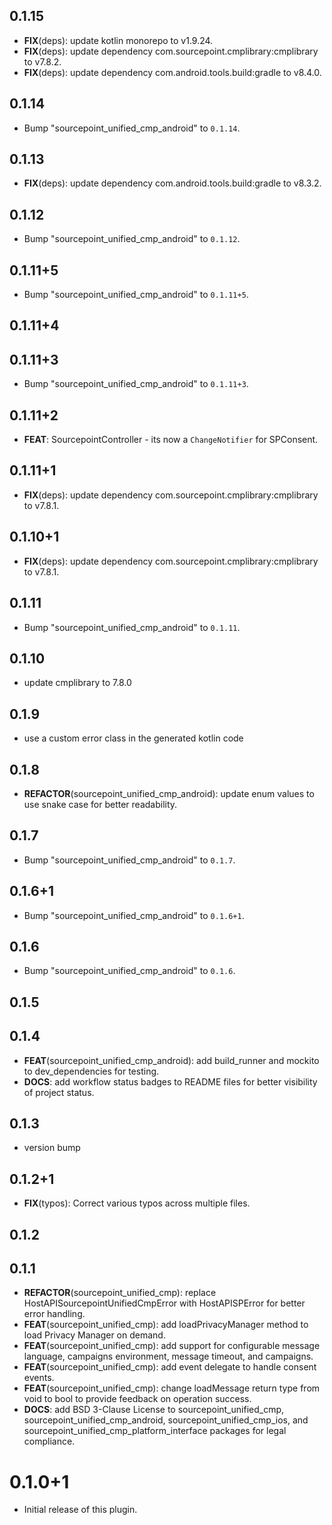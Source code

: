 ## 0.1.15

 - **FIX**(deps): update kotlin monorepo to v1.9.24.
 - **FIX**(deps): update dependency com.sourcepoint.cmplibrary:cmplibrary to v7.8.2.
 - **FIX**(deps): update dependency com.android.tools.build:gradle to v8.4.0.

## 0.1.14

 - Bump "sourcepoint_unified_cmp_android" to `0.1.14`.

## 0.1.13

 - **FIX**(deps): update dependency com.android.tools.build:gradle to v8.3.2.

## 0.1.12

 - Bump "sourcepoint_unified_cmp_android" to `0.1.12`.

## 0.1.11+5

 - Bump "sourcepoint_unified_cmp_android" to `0.1.11+5`.

## 0.1.11+4

## 0.1.11+3

 - Bump "sourcepoint_unified_cmp_android" to `0.1.11+3`.

## 0.1.11+2

 - **FEAT**: SourcepointController - its now a `ChangeNotifier` for SPConsent.

## 0.1.11+1

 - **FIX**(deps): update dependency com.sourcepoint.cmplibrary:cmplibrary to v7.8.1.

## 0.1.10+1

 - **FIX**(deps): update dependency com.sourcepoint.cmplibrary:cmplibrary to v7.8.1.

## 0.1.11

 - Bump "sourcepoint_unified_cmp_android" to `0.1.11`.

## 0.1.10

 - update cmplibrary to 7.8.0

## 0.1.9

 - use a custom error class in the generated kotlin code

## 0.1.8

 - **REFACTOR**(sourcepoint_unified_cmp_android): update enum values to use snake case for better readability.

## 0.1.7

 - Bump "sourcepoint_unified_cmp_android" to `0.1.7`.

## 0.1.6+1

 - Bump "sourcepoint_unified_cmp_android" to `0.1.6+1`.

## 0.1.6

 - Bump "sourcepoint_unified_cmp_android" to `0.1.6`.

## 0.1.5

## 0.1.4

 - **FEAT**(sourcepoint_unified_cmp_android): add build_runner and mockito to dev_dependencies for testing.
 - **DOCS**: add workflow status badges to README files for better visibility of project status.

## 0.1.3

 - version bump

## 0.1.2+1

 - **FIX**(typos): Correct various typos across multiple files.

## 0.1.2

## 0.1.1

 - **REFACTOR**(sourcepoint_unified_cmp): replace HostAPISourcepointUnifiedCmpError with HostAPISPError for better error handling.
 - **FEAT**(sourcepoint_unified_cmp): add loadPrivacyManager method to load Privacy Manager on demand.
 - **FEAT**(sourcepoint_unified_cmp): add support for configurable message language, campaigns environment, message timeout, and campaigns.
 - **FEAT**(sourcepoint_unified_cmp): add event delegate to handle consent events.
 - **FEAT**(sourcepoint_unified_cmp): change loadMessage return type from void to bool to provide feedback on operation success.
 - **DOCS**: add BSD 3-Clause License to sourcepoint_unified_cmp, sourcepoint_unified_cmp_android, sourcepoint_unified_cmp_ios, and sourcepoint_unified_cmp_platform_interface packages for legal compliance.

# 0.1.0+1

- Initial release of this plugin.